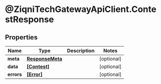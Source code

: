 # @ZiqniTechGatewayApiClient.ContestResponse

## Properties

Name | Type | Description | Notes
------------ | ------------- | ------------- | -------------
**meta** | [**ResponseMeta**](ResponseMeta.md) |  | [optional] 
**data** | [**[Contest]**](Contest.md) |  | [optional] 
**errors** | [**[Error]**](Error.md) |  | [optional] 


